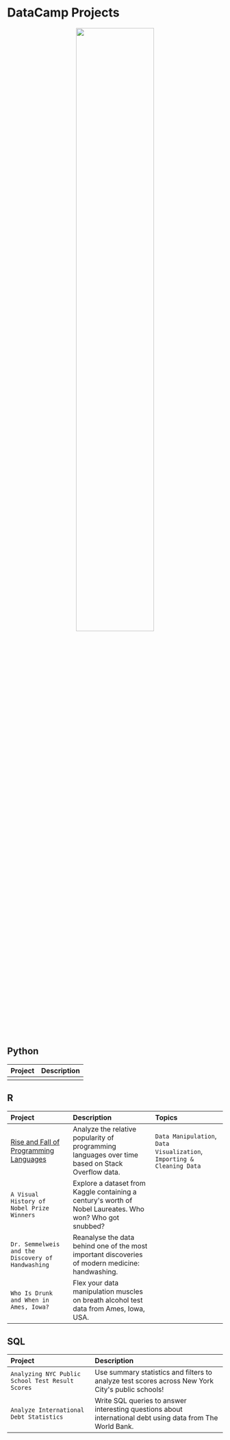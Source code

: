 # DataCamp Projects

<p align="center">
<img src="https://user-images.githubusercontent.com/66647718/203878212-8ec7de3d-db1f-4f53-a7f4-d593cd27c355.JPG" width="60%" height="60%">
</p>

## Python

| Project | Description | 
| :---- | :---- | 
| | |


## R

| Project | Description | Topics |
| :---- | :---- | :---- |
| [Rise and Fall of Programming Languages](https://github.com/zipeng-liu/DataCamp-Projects/tree/main/R/Rise%20and%20Fall%20of%20Programming%20Languages) | Analyze the relative popularity of programming languages over time based on Stack Overflow data. |`Data Manipulation`, `Data Visualization`, `Importing & Cleaning Data` |
| `A Visual History of Nobel Prize Winners` | Explore a dataset from Kaggle containing a century's worth of Nobel Laureates. Who won? Who got snubbed? | |
| `Dr. Semmelweis and the Discovery of Handwashing` | Reanalyse the data behind one of the most important discoveries of modern medicine: handwashing. | |
| `Who Is Drunk and When in Ames, Iowa?` | Flex your data manipulation muscles on breath alcohol test data from Ames, Iowa, USA. | |


## SQL

| Project | Description | 
| :----- | :--- | 
| `Analyzing NYC Public School Test Result Scores` | Use summary statistics and filters to analyze test scores across New York City's public schools! |
| `Analyze International Debt Statistics` | Write SQL queries to answer interesting questions about international debt using data from The World Bank. |
